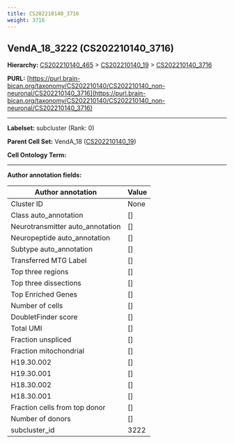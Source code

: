 ```yaml
---
title: CS202210140_3716
weight: 3716
---
```

## VendA_18_3222 (CS202210140_3716)
<b>Hierarchy: </b>
[CS202210140_465](../CS202210140_465) >
[CS202210140_19](../CS202210140_19) >
[CS202210140_3716](../CS202210140_3716)

**PURL:** [https://purl.brain-bican.org/taxonomy/CS202210140/CS202210140_non-neuronal/CS202210140_3716](https://purl.brain-bican.org/taxonomy/CS202210140/CS202210140_non-neuronal/CS202210140_3716)

---


**Labelset:** subcluster (Rank: 0)

**Parent Cell Set:** VendA_18 ([CS202210140_19](../CS202210140_19))



**Cell Ontology Term:** 

[MARKER GENES.]: #


---

[TRANSFERRED ANNOTATIONS.]: #


[AUTHOR ANNOTATION FIELDS.]: #


**Author annotation fields:**

| Author annotation | Value |
|-------------------|-------|
|Cluster ID|None|
|Class auto_annotation|[]|
|Neurotransmitter auto_annotation|[]|
|Neuropeptide auto_annotation|[]|
|Subtype auto_annotation|[]|
|Transferred MTG Label|[]|
|Top three regions|[]|
|Top three dissections|[]|
|Top Enriched Genes|[]|
|Number of cells|[]|
|DoubletFinder score|[]|
|Total UMI|[]|
|Fraction unspliced|[]|
|Fraction mitochondrial|[]|
|H19.30.002|[]|
|H19.30.001|[]|
|H18.30.002|[]|
|H18.30.001|[]|
|Fraction cells from top donor|[]|
|Number of donors|[]|
|subcluster_id|3222|
